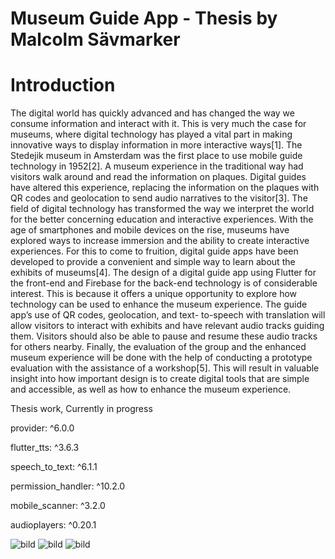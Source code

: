 # Museum Guide App - Thesis by Malcolm Sävmarker

# Introduction

The digital world has quickly advanced and has changed the way we consume
information and interact with it. This is very much the case for museums,
where digital technology has played a vital part in making innovative ways
to display information in more interactive ways[1]. The Stedejik museum in
Amsterdam was the first place to use mobile guide technology in 1952[2]. A
museum experience in the traditional way had visitors walk around and read the
information on plaques. Digital guides have altered this experience, replacing
the information on the plaques with QR codes and geolocation to send audio
narratives to the visitor[3].
The field of digital technology has transformed the way we interpret the
world for the better concerning education and interactive experiences. With
the age of smartphones and mobile devices on the rise, museums have explored
ways to increase immersion and the ability to create interactive experiences.
For this to come to fruition, digital guide apps have been developed to provide
a convenient and simple way to learn about the exhibits of museums[4].
The design of a digital guide app using Flutter for the front-end and Firebase
for the back-end technology is of considerable interest. This is because it offers
a unique opportunity to explore how technology can be used to enhance the
museum experience. The guide app’s use of QR codes, geolocation, and text-
to-speech with translation will allow visitors to interact with exhibits and have
relevant audio tracks guiding them. Visitors should also be able to pause and
resume these audio tracks for others nearby. Finally, the evaluation of the group
and the enhanced museum experience will be done with the help of conducting
a prototype evaluation with the assistance of a workshop[5]. This will result
in valuable insight into how important design is to create digital tools that are
simple and accessible, as well as how to enhance the museum experience.


Thesis work, Currently in progress

  provider: ^6.0.0
  
  flutter_tts: ^3.6.3
  
  speech_to_text: ^6.1.1
  
  permission_handler: ^10.2.0
  
  mobile_scanner: ^3.2.0
  
  audioplayers: ^0.20.1
  
![bild](https://user-images.githubusercontent.com/113364568/230801329-cbe5dd41-647a-4dc9-8fb9-7abc199330c4.png)
![bild](https://user-images.githubusercontent.com/113364568/230801320-626f822d-8409-4c80-8bde-df90f9d214fe.png)
![bild](https://user-images.githubusercontent.com/113364568/229736531-426aa7e2-a720-4136-a9df-1641ccfcd1ec.png)

